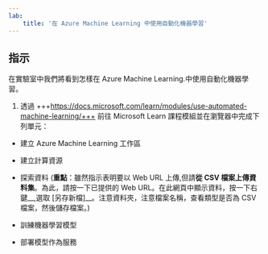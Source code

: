 ```yaml
---
lab:
    title: '在 Azure Machine Learning 中使用自動化機器學習'
---
```


## 指示
在實驗室中我們將看到怎樣在 Azure Machine Learning.中使用自動化機器學習。

1.	透過 +++https://docs.microsoft.com/learn/modules/use-automated-machine-learning/+++ 前往 Microsoft Learn 課程模組並在瀏覽器中完成下列單元： 

- 建立 Azure Machine Learning 工作區
- 建立計算資源
- 探索資料 (**重點**：雖然指示表明要以 Web URL 上傳,但請**從 CSV 檔案上傳資料集**。為此，請按一下已提供的 Web URL。在此網頁中顯示資料，按一下右鍵__,選取 [另存新檔]__。注意資料夾，注意檔案名稱，查看類型是否為 CSV 檔案，然後儲存檔案。) 
   
- 訓練機器學習模型 
- 部署模型作為服務 

